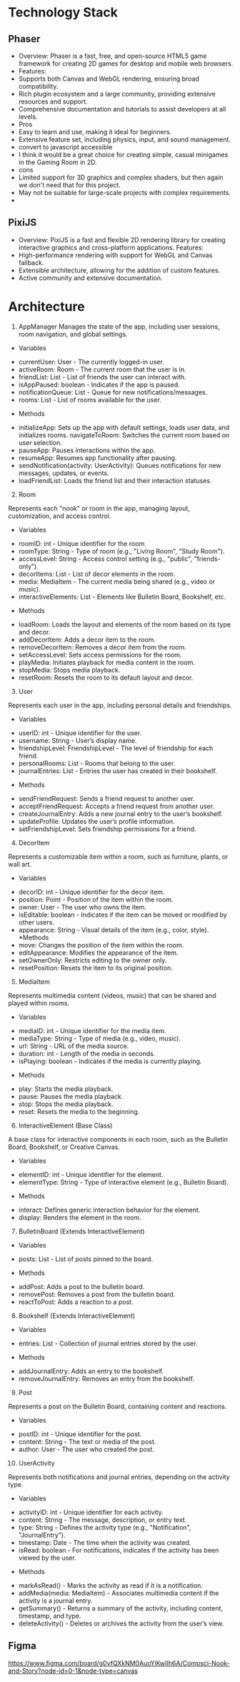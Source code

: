 # Technology Stack

## Phaser
- Overview: Phaser is a fast, free, and open-source HTML5 game framework for creating 2D games for desktop and mobile web browsers.
- Features:
- Supports both Canvas and WebGL rendering, ensuring broad compatibility.
- Rich plugin ecosystem and a large community, providing extensive resources and support.
- Comprehensive documentation and tutorials to assist developers at all levels.
- Pros
- Easy to learn and use, making it ideal for beginners.
- Extensive feature set, including physics, input, and sound management.
- convert to javascript accessible
- I think it would be a great choice for creating simple, casual minigames in the Gaming Room in 2D.
- cons
- Limited support for 3D graphics and complex shaders, but then again we don't need that for this project.
- May not be suitable for large-scale projects with complex requirements.
- 

## PixiJS
- Overview: PixiJS is a fast and flexible 2D rendering library for creating interactive graphics and cross-platform applications.
Features:
- High-performance rendering with support for WebGL and Canvas fallback.
- Extensible architecture, allowing for the addition of custom features.
- Active community and extensive documentation.

# Architecture

1. AppManager
Manages the state of the app, including user sessions, room navigation, and global settings.

* Variables
- currentUser: User - The currently logged-in user.
- activeRoom: Room - The current room that the user is in.
- friendList: List<User> - List of friends the user can interact with.
- isAppPaused: boolean - Indicates if the app is paused.
- notificationQueue: List<UserActivity> - Queue for new notifications/messages.
- rooms: List<Room> - List of rooms available for the user.
* Methods
- initializeApp: Sets up the app with default settings, loads user data, and initializes rooms.
navigateToRoom: Switches the current room based on user selection.
- pauseApp: Pauses interactions within the app.
- resumeApp: Resumes app functionality after pausing.
- sendNotification(activity: UserActivity): Queues notifications for new messages, updates, or events.
- loadFriendList: Loads the friend list and their interaction statuses.

2. Room

Represents each "nook" or room in the app, managing layout, customization, and access control.

* Variables
- roomID: int - Unique identifier for the room.
- roomType: String - Type of room (e.g., "Living Room", "Study Room").
- accessLevel: String - Access control setting (e.g., "public", "friends-only").
- decorItems: List<DecorItem> - List of decor elements in the room.
- media: MediaItem - The current media being shared (e.g., video or music).
- interactiveElements: List<InteractiveElement> - Elements like Bulletin Board, Bookshelf, etc.
* Methods
- loadRoom: Loads the layout and elements of the room based on its type and decor.
- addDecorItem: Adds a decor item to the room.
- removeDecorItem: Removes a decor item from the room.
- setAccessLevel: Sets access permissions for the room.
- playMedia: Initiates playback for media content in the room.
- stopMedia: Stops media playback.
- resetRoom: Resets the room to its default layout and decor.

3. User

Represents each user in the app, including personal details and friendships.

*  Variables
- userID: int - Unique identifier for the user.
- username: String - User’s display name.
- friendshipLevel: FriendshipLevel - The level of friendship for each friend.
- personalRooms: List<Room> - Rooms that belong to the user.
- journalEntries: List<UserActivity> - Entries the user has created in their bookshelf.
* Methods
- sendFriendRequest: Sends a friend request to another user.
- acceptFriendRequest: Accepts a friend request from another user.
- createJournalEntry: Adds a new journal entry to the user’s bookshelf.
- updateProfile: Updates the user’s profile information.
- setFriendshipLevel: Sets friendship permissions for a friend.

4. DecorItem

Represents a customizable item within a room, such as furniture, plants, or wall art.

* Variables
- decorID: int - Unique identifier for the decor item.
- position: Point - Position of the item within the room.
- owner: User - The user who owns the item.
- isEditable: boolean - Indicates if the item can be moved or modified by other users.
- appearance: String - Visual details of the item (e.g., color, style).
*Methods
- move: Changes the position of the item within the room.
- editAppearance: Modifies the appearance of the item.
- setOwnerOnly: Restricts editing to the owner only.
- resetPosition: Resets the item to its original position.

5. MediaItem

Represents multimedia content (videos, music) that can be shared and played within rooms.

* Variables
- mediaID: int - Unique identifier for the media item.
- mediaType: String - Type of media (e.g., video, music).
- url: String - URL of the media source.
- duration: int - Length of the media in seconds.
- isPlaying: boolean - Indicates if the media is currently playing.
* Methods
- play: Starts the media playback.
- pause: Pauses the media playback.
- stop: Stops the media playback.
- reset: Resets the media to the beginning.

6. InteractiveElement (Base Class)

A base class for interactive components in each room, such as the Bulletin Board, Bookshelf, or Creative Canvas.

* Variables
- elementID: int - Unique identifier for the element.
- elementType: String - Type of interactive element (e.g., Bulletin Board).
* Methods
- interact: Defines generic interaction behavior for the element.
- display: Renders the element in the room.

7. BulletinBoard (Extends InteractiveElement)
* Variables
- posts: List<Post> - List of posts pinned to the board.
* Methods
- addPost: Adds a post to the bulletin board.
- removePost: Removes a post from the bulletin board.
- reactToPost: Adds a reaction to a post.

8. Bookshelf (Extends InteractiveElement)
* Variables
- entries: List<UserActivity> - Collection of journal entries stored by the user.
* Methods
- addJournalEntry: Adds an entry to the bookshelf.
- removeJournalEntry: Removes an entry from the bookshelf.

9. Post

Represents a post on the Bulletin Board, containing content and reactions.

* Variables
- postID: int - Unique identifier for the post.
- content: String - The text or media of the post.
- author: User - The user who created the post.

10. UserActivity

Represents both notifications and journal entries, depending on the activity type.

* Variables
- activityID: int - Unique identifier for each activity.
- content: String - The message, description, or entry text.
- type: String - Defines the activity type (e.g., "Notification", "JournalEntry").
- timestamp: Date - The time when the activity was created.
- isRead: boolean - For notifications, indicates if the activity has been viewed by the user.


* Methods
- markAsRead() - Marks the activity as read if it is a notification.
- addMedia(media: MediaItem) - Associates multimedia content if the activity is a journal entry.
- getSummary() - Returns a summary of the activity, including content, timestamp, and type.
- deleteActivity() - Deletes or archives the activity from the user’s view.

## Figma
https://www.figma.com/board/g0vfQXkNM0AuoYiKwIIh6A/Compsci-Nook-and-Story?node-id=0-1&node-type=canvas